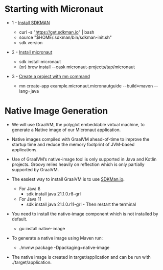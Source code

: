 # Starting with Micronaut

* 1 - [Install SDKMAN](https://sdkman.io/install)
	* curl -s "https://get.sdkman.io" | bash
	* source "$HOME/.sdkman/bin/sdkman-init.sh"
	* sdk version

* 2 - [Install micronaut](https://micronaut-projects.github.io/micronaut-starter/latest/guide/#installation)
	* sdk install micronaut 
	* (or) brew install --cask micronaut-projects/tap/micronaut

* 3 - [Create a project with mn command](https://guides.micronaut.io/latest/creating-your-first-micronaut-app-maven-java.html)
	* mn create-app example.micronaut.micronautguide --build=maven --lang=java


# Native Image Generation
* We will use GraalVM, the polyglot embeddable virtual machine, to generate a Native image of our Micronaut application.
* Native images compiled with GraalVM ahead-of-time to improve the startup time and reduce the memory footprint of JVM-based applications.
* Use of GraalVM’s native-image tool is only supported in Java and Kotlin projects. Groovy relies heavily on reflection which is only partially supported by GraalVM.
* The easiest way to install GraalVM is to use [SDKMan.io](https://sdkman.io/install).
	* For Java 8
		* sdk install java 21.1.0.r8-grl
	* For Java 11
		* sdk install java 21.1.0.r11-grl - Then restart the terminal

* You need to install the native-image component which is not installed by default.
	* gu install native-image
* To generate a native image using Maven run:
	* ./mvnw package -Dpackaging=native-image
* The native image is created in target/application and can be run with ./target/application.